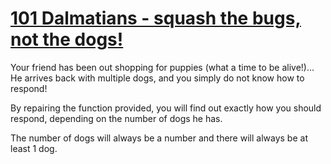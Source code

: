 # [101 Dalmatians - squash the bugs, not the dogs!](https://www.codewars.com/kata/101-dalmatians-squash-the-bugs-not-the-dogs "56f6919a6b88de18ff000b36")

Your friend has been out shopping for puppies (what a time to be alive!)... He arrives back with multiple dogs, and you simply do not know how to respond!

By repairing the function provided, you will find out exactly how you should respond, depending on the number of dogs he has.

The number of dogs will always be a number and there will always be at least 1 dog.